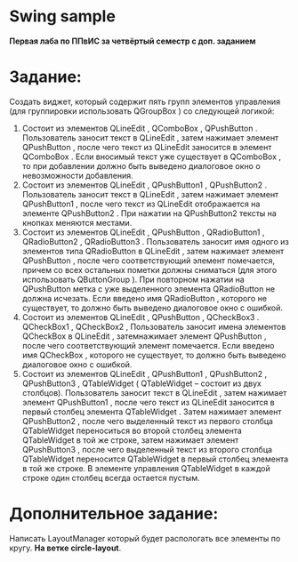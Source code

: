 # Swing sample

**Первая лаба по ППвИС за четвёртый семестр с доп. заданием**

# Задание:

Создать виджет, который содержит пять групп элементов управления (для
группировки использовать QGroupBox ) со следующей логикой:
1. Cостоит из элементов QLineEdit , QComboBox , QPushButton . Пользователь заносит
текст в QLineEdit , затем нажимает элемент QPushButton , после чего текст из
QLineEdit
заносится в элемент QComboBox . Если вносимый текст уже существует в
QComboBox ,
то при добавлении должно быть выведено диалоговое окно о
невозможности добавления.
2. Состоит из элементов QLineEdit , QPushButton1 , QPushButton2 . Пользователь
заносит текст в QLineEdit , затем нажимает элемент QPushButton1 , после чего
текст из QLineEdit отображается на элементе QPushButton2 . При нажатии на
QPushButton2
тексты на кнопках меняются местами.
3. Состоит из элементов QLineEdit , QPushButton , QRadioButton1 , QRadioButton2 ,
QRadioButton3 .
Пользователь заносит имя одного из элементов типа QRadioButton
в QLineEdit , затем нажимает элемент QPushButton , после чего соответствующий
элемент помечается, причем со всех остальных пометки должны сниматься (для
этого использовать QButtonGroup ). При повторном нажатии на QPushButton метка
с уже выделенного элемента QRadioButton не должна исчезать. Если введено имя
QRadioButton ,
которого не существует, то должно быть выведено диалоговое окно
с ошибкой.
4. Состоит из элементов QLineEdit , QPushButton ,
QCheckBox3 .
QCheckBox1 ,
QCheckBox2 ,
Пользователь заносит имена элементов QCheckBox в QLineEdit , затемнажимает элемент QPushButton , после чего соответствующий элемент помечается.
Если введено имя QCheckBox , которого не существует, то должно быть выведено
диалоговое окно с ошибкой.
5. Состоит из элементов QLineEdit , QPushButton1 , QPushButton2 , QPushButton3 ,
QTableWidget ( QTableWidget
– состоит из двух столбцов). Пользователь заносит
текст в QLineEdit , затем нажимает элемент QPushButton1 , после чего текст из
QLineEdit
заносится в первый столбец элемента QTableWidget . Затем нажимает
элемент QPushButton2 , после чего выделенный текст из первого столбца
QTableWidget
переноситься во второй столбец элемента QTableWidget в той же
строке, затем нажимает элемент QPushButton3 , после чего выделенный текст из
второго столбца QTableWidget переносится
QTableWidget
в первый столбец элемента
в той же строке. В элементе управления QTableWidget в каждой
строке один столбец всегда остается пустым.

# Дополнительное задание:

Написать LayoutManager который будет распологать все элементы по кругу. **На ветке circle-layout**.
